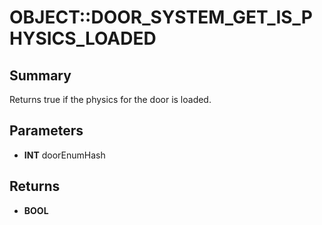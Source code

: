 # OBJECT::DOOR_SYSTEM_GET_IS_PHYSICS_LOADED

## Summary
Returns true if the physics for the door is loaded.

## Parameters
* **INT** doorEnumHash

## Returns
* **BOOL**